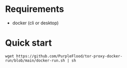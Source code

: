 # Requirements

- docker (cli or desktop)

# Quick start 

```
wget https://github.com/PurpleFlood/tor-proxy-docker-run/blob/main/docker-run.sh | sh
```
